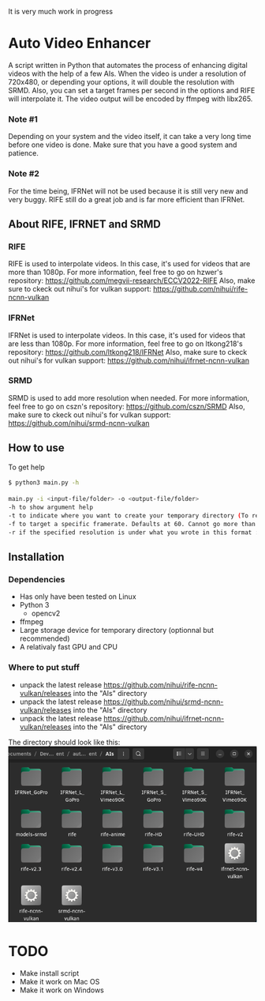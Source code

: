 It is very much work in progress
# Auto Video Enhancer
A script written in Python that automates the process of enhancing digital videos with the help of a few AIs. When the video is under a resolution of 720x480, or depending your options, it will double the resolution with SRMD. Also, you can set a target frames per second in the options and RIFE will interpolate it. The video output will be encoded by ffmpeg with libx265.

### Note #1
Depending on your system and the video itself, it can take a very long time before one video is done. Make sure that you have a good system and patience.

### Note #2
For the time being, IFRNet will not be used because it is still very new and very buggy. RIFE still do a great job and is far more efficient than IFRNet.

## About RIFE, IFRNET and SRMD
### RIFE
RIFE is used to interpolate videos. In this case, it's used for videos that are more than 1080p.
For more information, feel free to go on hzwer's repository: https://github.com/megvii-research/ECCV2022-RIFE
Also, make sure to ckeck out nihui's for vulkan support: https://github.com/nihui/rife-ncnn-vulkan

### IFRNet
IFRNet is used to interpolate videos. In this case, it's used for videos that are less than 1080p.
For more information, feel free to go on ltkong218's repository: https://github.com/ltkong218/IFRNet
Also, make sure to ckeck out nihui's for vulkan support: https://github.com/nihui/ifrnet-ncnn-vulkan

### SRMD
SRMD is used to add more resolution when needed.
For more information, feel free to go on cszn's repository: https://github.com/cszn/SRMD
Also, make sure to ckeck out nihui's for vulkan support: https://github.com/nihui/srmd-ncnn-vulkan

## How to use
To get help
```bash
$ python3 main.py -h

main.py -i <input-file/folder> -o <output-file/folder>
-h to show argument help
-t to indicate where you want to create your temporary directory (To reduce wear on your storage)
-f to target a specific framerate. Defaults at 60. Cannot go more than 180.
-r if the specified resolution is under what you wrote in this format : <number>x<number> it will double the resolution. Defaults at 720x480
```

## Installation
### Dependencies
* Has only have been tested on Linux
* Python 3
  * opencv2
* ffmpeg
* Large storage device for temporary directory (optionnal but recommended)
* A relativaly fast GPU and CPU

### Where to put stuff
* unpack the latest release https://github.com/nihui/rife-ncnn-vulkan/releases into the "AIs" directory
* unpack the latest release https://github.com/nihui/srmd-ncnn-vulkan/releases into the "AIs" directory
* unpack the latest release https://github.com/nihui/ifrnet-ncnn-vulkan/releases into the "AIs" directory

The directory should look like this:
![My Image](images/whereToPutStuff.png)

# TODO
* Make install script
* Make it work on Mac OS
* Make it work on Windows